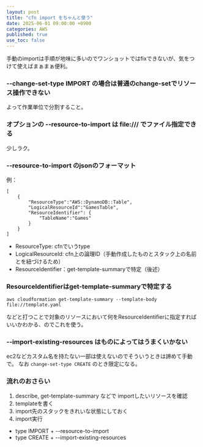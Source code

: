 ```yaml
---
layout: post
title: "cfn import をちゃんと使う"
date: 2025-06-01 09:00:00 +0900
categories: AWS
published: true
use_toc: false
---
```



手動のimportは手順が地味に多いのでワンショットではfixできないが、気をつけて使えばまぁまぁ便利。

### --change-set-type IMPORT の場合は普通のchange-setでリソース操作できない
よって作業単位で分割すること。


### オプションの --resource-to-import は file:/// でファイル指定できる
少しラク。

### --resource-to-import のjsonのフォーマット
例：
```
[
    {
        "ResourceType":"AWS::DynamoDB::Table",
        "LogicalResourceId":"GamesTable",
        "ResourceIdentifier": {
            "TableName":"Games"
        }
    }
]
```
* ResourceType: cfnでいうtype
* LogicalResourceId: cfn上の論理ID（手動作成したものとスタック上の名前とを紐づけるため）
* ResourceIdentifier：get-template-summaryで特定（後述）

### ResourceIdentifierはget-template-summaryで特定する
```
aws cloudformation get-template-summary --template-body file://template.yaml
```
などと打つことで対象のリソースにおいて何をResourceIdentifierに指定すればいいかわかる、のでこれを使う。

### --import-existing-resources はものによってはうまくいかない
ec2などカスタム名を持たない一部は使えないのでそういうときは諦めて手動で。
なお `change-set-type CREATE` のとき限定になる。

### 流れのおさらい

1. describe, get-template-summary などで importしたいリソースを確認
2. templateを書く
3. import先のスタックをきれいな状態にしておく
4. import実行
  * type IMPORT + --resource-to-import
  * type CREATE + --import-existing-resources


